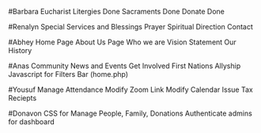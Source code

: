 #Barbara
Eucharist
Litergies Done
Sacraments Done
Donate Done

#Renalyn
Special Services and Blessings
Prayer
Spiritual Direction
Contact


#Abhey
Home Page
About Us Page
Who we are
Vision Statement
Our History


#Anas
Community
News and Events
Get Involved
First Nations Allyship
Javascript for Filters Bar (home.php)

#Yousuf
Manage Attendance 
Modify Zoom Link
Modify Calendar
Issue Tax Reciepts


#Donavon
CSS for Manage People, Family, Donations
Authenticate admins for dashboard




